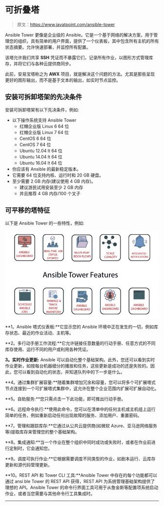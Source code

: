 # 可折叠塔

> 原文：<https://www.javatpoint.com/ansible-tower>

Ansible Tower 更像是企业级的 Ansible。它是一个基于网络的解决方案，用于管理您的组织，具有简单的用户界面，提供了一个仪表板，其中包含所有主机的所有状态摘要。允许快速部署，并监控所有配置。

该塔允许我们共享 **SSH** 凭证而不暴露它们，记录所有作业，以图形方式管理库存，并将它们与各种云提供商同步。

此前，安易宝塔称之为 **AWX** 项目，就是解决这个问题的方法。尤其是那些呈现更好的图形输出，而不是基于文本的输出，如实时节点监控。

## 安装可拆卸塔架的先决条件

安装可拆卸塔架有以下先决条件，例如:

*   以下操作系统支持 Ansible Tower
    *   红帽企业版 Linux 6 64 位
    *   红帽企业版 Linux 7 64 位
    *   CentOS 6 64 位
    *   CentOS 7 64 位
    *   Ubuntu 12.04 lt 64 位
    *   Ubuntu 14.04 lt 64 位
    *   Ubuntu 16.04 lt 64 位
*   你应该有 Ansible 的最新稳定版本。
*   它需要 64 位支持内核、运行时和 20 GB 硬盘。
*   至少需要 2 GB 内存(建议使用 4 GB 内存)。
    *   建议游民试用安装至少 2 GB 内存
    *   并且推荐 4 GB 内存/100 个叉子

## 可平移的塔特征

以下是 Ansible Tower 的一些特性，例如:

![Ansible Tower Features](img/8fa702652a8d70db932bae500a45df1a.png)

**1。Ansible 塔式仪表板:**它显示您的 Ansible 环境中正在发生的一切，例如库存状态、最近的作业活动、主机等。

**2。多行动手册工作流程:**它允许链接任意数量的行动手册、任意方式的不同库存使用、运行不同的用户或利用各种凭证。

**3。实时作业更新:** Ansible 可以自动化整个基础架构。此外，您还可以看到实时作业更新，如按每台机器细分的播放和任务，这些更新是成功的还是失败的。因此，您可以看到自动化的状态，并知道队列中的下一步是什么。

**4。通过集群扩展容量:**随着集群增加冗余和容量，您可以将多个可扩展塔式节点连接到一个可扩展塔式集群中，这允许在整个企业范围内扩展可扩展自动化。

**5。自助服务:**您只需点击一下此功能，即可推出行动手册。

**6。远程命令执行:**使用此命令，您可以在清单中的任何主机或主机组上运行简单的任务，例如重新启动任何出现故障的服务、添加用户、重置密码。

**7。管理和跟踪库存:**它通过从公共云提供商(如微软 Azure、亚马逊网络服务等)提取库存来管理您的整个基础架构。

**8。集成通知:**当一个作业在整个组织中同时成功或失败时，或者在作业前进行定制时，它会通知您。

**9。调度可执行作业:**它根据需要调度不同类型的作业，如剧本运行、云库存更新和源代码管理更新。

**10。REST API 和 Tower CLI 工具:**Ansible Tower 中存在的每个功能都可以通过 ansi ble Tower 的 REST API 获得，REST API 为系统管理基础架构提供了理想的 API。Ansible Tower 的命令行界面工具可用于从詹金斯等配置项系统启动作业，或者当您需要与其他命令行工具集成时。

* * *